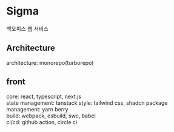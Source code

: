 # Sigma

백오피스 웹 서비스

## Architecture

architecture: monorepo(turborepo)

## front

core: react, typescript, next.js  
state management: tanstack
style: tailwind css, shadcn
package management: yarn berry  
build: webpack, esbuild, swc, babel  
ci/cd: github action, circle ci
